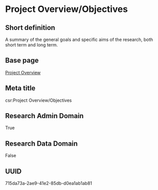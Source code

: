 # Project Overview/Objectives
## Short definition
A summary of the general goals and specific aims of the research, both short term and long term.
## Base page
[Project Overview](../../Objects/Project%20Overview.md)
## Meta title
csr:Project Overview/Objectives
## Research Admin Domain
True
## Research Data Domain
False
## UUID
715da73a-2ae9-41e2-85db-d0ea1ab1ab81
